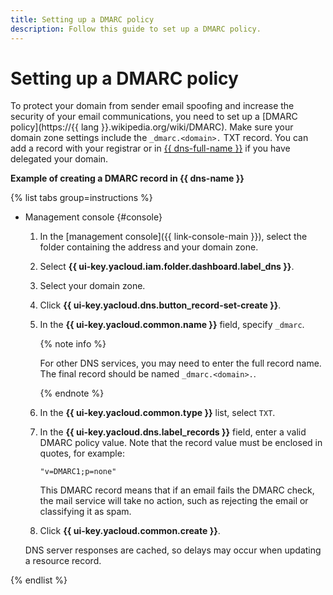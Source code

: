 ```yaml
---
title: Setting up a DMARC policy
description: Follow this guide to set up a DMARC policy.
---
```



# Setting up a DMARC policy

To protect your domain from sender email spoofing and increase the security of your email communications, you need to set up a [DMARC policy](https://{{ lang }}.wikipedia.org/wiki/DMARC). Make sure your domain zone settings include the `_dmarc.<domain>.` TXT record. You can add a record with your registrar or in [{{ dns-full-name }}](../../dns/) if you have delegated your domain.

**Example of creating a DMARC record in {{ dns-name }}**

{% list tabs group=instructions %}

- Management console {#console}

    1. In the [management console]({{ link-console-main }}), select the folder containing the address and your domain zone.
    1. Select **{{ ui-key.yacloud.iam.folder.dashboard.label_dns }}**.
    1. Select your domain zone.
    1. Click **{{ ui-key.yacloud.dns.button_record-set-create }}**.
    1. In the **{{ ui-key.yacloud.common.name }}** field, specify `_dmarc`.

        {% note info %}

        For other DNS services, you may need to enter the full record name. The final record should be named `_dmarc.<domain>.`.

        {% endnote %}

    1. In the **{{ ui-key.yacloud.common.type }}** list, select `TXT`.
    1. In the **{{ ui-key.yacloud.dns.label_records }}** field, enter a valid DMARC policy value. Note that the record value must be enclosed in quotes, for example:

        ```text
        "v=DMARC1;p=none"
        ```

        This DMARC record means that if an email fails the DMARC check, the mail service will take no action, such as rejecting the email or classifying it as spam.

    1. Click **{{ ui-key.yacloud.common.create }}**.

    DNS server responses are cached, so delays may occur when updating a resource record.

{% endlist %}
